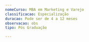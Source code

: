 ```yaml
---
nomeCurso: MBA em Marketing e Varejo
classificacao: Especialização
duracao: Pode ser de 4 a 12 meses
observacao: obs
tipo: Pós Graduação

---
```


